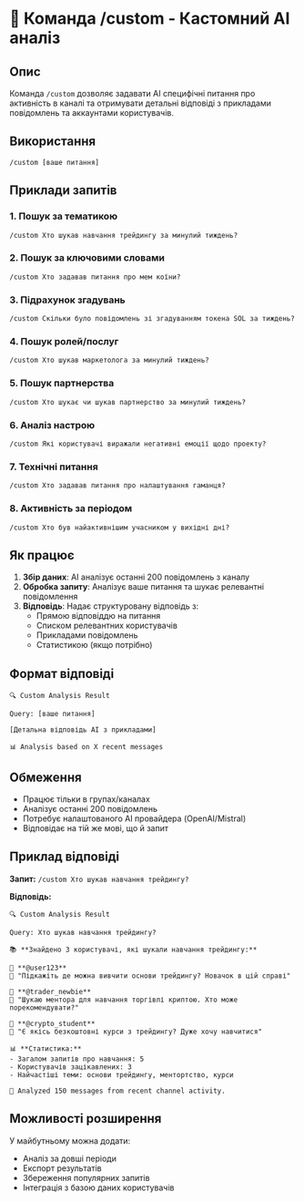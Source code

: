 # 🤖 Команда /custom - Кастомний AI аналіз

## Опис
Команда `/custom` дозволяє задавати AI специфічні питання про активність в каналі та отримувати детальні відповіді з прикладами повідомлень та аккаунтами користувачів.

## Використання
```
/custom [ваше питання]
```

## Приклади запитів

### 1. Пошук за тематикою
```
/custom Хто шукав навчання трейдингу за минулий тиждень?
```

### 2. Пошук за ключовими словами
```
/custom Хто задавав питання про мем коїни?
```

### 3. Підрахунок згадувань
```
/custom Скільки було повідомлень зі згадуванням токена SOL за тиждень?
```

### 4. Пошук ролей/послуг
```
/custom Хто шукав маркетолога за минулий тиждень?
```

### 5. Пошук партнерства
```
/custom Хто шукає чи шукав партнерство за минулий тиждень?
```

### 6. Аналіз настрою
```
/custom Які користувачі виражали негативні емоції щодо проекту?
```

### 7. Технічні питання
```
/custom Хто задавав питання про налаштування гаманця?
```

### 8. Активність за періодом
```
/custom Хто був найактивнішим учасником у вихідні дні?
```

## Як працює

1. **Збір даних**: AI аналізує останні 200 повідомлень з каналу
2. **Обробка запиту**: Аналізує ваше питання та шукає релевантні повідомлення
3. **Відповідь**: Надає структуровану відповідь з:
   - Прямою відповіддю на питання
   - Списком релевантних користувачів
   - Прикладами повідомлень
   - Статистикою (якщо потрібно)

## Формат відповіді

```
🔍 Custom Analysis Result

Query: [ваше питання]

[Детальна відповідь AI з прикладами]

📊 Analysis based on X recent messages
```

## Обмеження

- Працює тільки в групах/каналах
- Аналізує останні 200 повідомлень
- Потребує налаштованого AI провайдера (OpenAI/Mistral)
- Відповідає на тій же мові, що й запит

## Приклад відповіді

**Запит:** `/custom Хто шукав навчання трейдингу?`

**Відповідь:**
```
🔍 Custom Analysis Result

Query: Хто шукав навчання трейдингу?

📚 **Знайдено 3 користувачі, які шукали навчання трейдингу:**

👤 **@user123**
💬 "Підкажіть де можна вивчити основи трейдингу? Новачок в цій справі"

👤 **@trader_newbie** 
💬 "Шукаю ментора для навчання торгівлі криптою. Хто може порекомендувати?"

👤 **@crypto_student**
💬 "Є якісь безкоштовні курси з трейдингу? Дуже хочу навчитися"

📊 **Статистика:**
- Загалом запитів про навчання: 5
- Користувачів зацікавлених: 3
- Найчастіші теми: основи трейдингу, ментортство, курси

📝 Analyzed 150 messages from recent channel activity.
```

## Можливості розширення

У майбутньому можна додати:
- Аналіз за довші періоди
- Експорт результатів
- Збереження популярних запитів
- Інтеграція з базою даних користувачів
